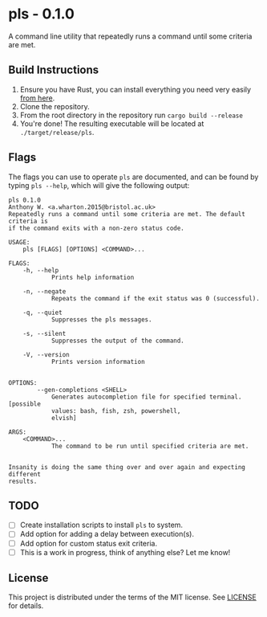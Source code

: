 # pls - 0.1.0

A command line utility that repeatedly runs a command until some criteria are met.

## Build Instructions

1) Ensure you have Rust, you can install everything you need very easily [from here](https://rustup.rs/).
2) Clone the repository.
3) From the root directory in the repository run `cargo build --release`
4) You're done! The resulting executable will be located at `./target/release/pls`.

## Flags

The flags you can use to operate `pls` are documented, and can be found by typing `pls --help`, which will give the following output:

```
pls 0.1.0
Anthony W. <a.wharton.2015@bristol.ac.uk>
Repeatedly runs a command until some criteria are met. The default criteria is
if the command exits with a non-zero status code.

USAGE:
    pls [FLAGS] [OPTIONS] <COMMAND>...

FLAGS:
    -h, --help
            Prints help information

    -n, --negate
            Repeats the command if the exit status was 0 (successful).

    -q, --quiet
            Suppresses the pls messages.

    -s, --silent
            Suppresses the output of the command.

    -V, --version
            Prints version information


OPTIONS:
        --gen-completions <SHELL>
            Generates autocompletion file for specified terminal. [possible
            values: bash, fish, zsh, powershell,
            elvish]

ARGS:
    <COMMAND>...
            The command to be run until specified criteria are met.


Insanity is doing the same thing over and over again and expecting different
results.
```

## TODO

- [ ] Create installation scripts to install `pls` to system.
- [ ] Add option for adding a delay between execution(s).
- [ ] Add option for custom status exit criteria.
- [ ] This is a work in progress, think of anything else? Let me know!

## License

This project is distributed under the terms of the MIT license. See [LICENSE](LICENSE) for details.
